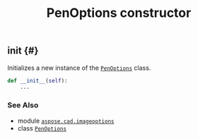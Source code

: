 ﻿---
title: PenOptions constructor
second_title: Aspose.CAD for Python via .NET API References
description: 
type: docs
weight: 10
url: /aspose.cad.imageoptions/penoptions/__init__/
is_root: false
---

## __init__ {#}

Initializes a new instance of the [`PenOptions`](/cad/python-net/aspose.cad.imageoptions/penoptions) class.



```python
def __init__(self):
    ...
```





### See Also
* module [`aspose.cad.imageoptions`](../../)
* class [`PenOptions`](/cad/python-net/aspose.cad.imageoptions/penoptions)
